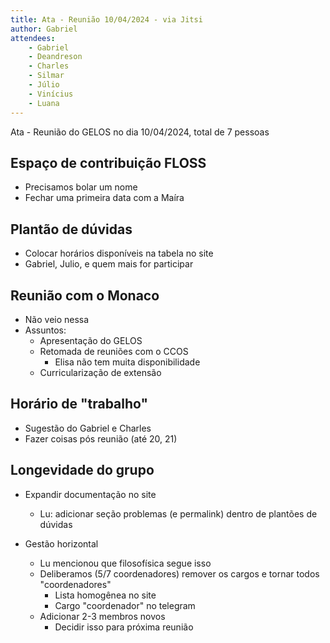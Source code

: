 ```yaml
---
title: Ata - Reunião 10/04/2024 - via Jitsi
author: Gabriel
attendees:
    - Gabriel
    - Deandreson
    - Charles
    - Silmar
    - Júlio
    - Vinícius
    - Luana
---
```


Ata - Reunião do GELOS no dia 10/04/2024, total de 7 pessoas

## Espaço de contribuição FLOSS

- Precisamos bolar um nome
- Fechar uma primeira data com a Maíra

## Plantão de dúvidas

- Colocar horários disponíveis na tabela no site
- Gabriel, Julio, e quem mais for participar

## Reunião com o Monaco

- Não veio nessa
- Assuntos:
    - Apresentação do GELOS
    - Retomada de reuniões com o CCOS
        - Elisa não tem muita disponibilidade
    - Curricularização de extensão

## Horário de "trabalho"

- Sugestão do Gabriel e Charles
- Fazer coisas pós reunião (até 20, 21)

## Longevidade do grupo

- Expandir documentação no site
    - Lu: adicionar seção problemas (e permalink) dentro de plantões de dúvidas

- Gestão horizontal
    - Lu mencionou que filosofísica segue isso
    - Deliberamos (5/7 coordenadores) remover os cargos e tornar todos "coordenadores"
        - Lista homogênea no site
        - Cargo "coordenador" no telegram
    - Adicionar 2-3 membros novos
        - Decidir isso para próxima reunião
